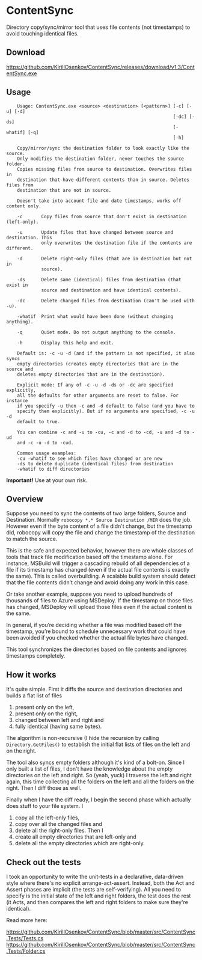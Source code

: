 # ContentSync
Directory copy/sync/mirror tool that uses file contents (not timestamps) to avoid touching identical files.

## Download

https://github.com/KirillOsenkov/ContentSync/releases/download/v1.3/ContentSync.exe

## Usage

```
    Usage: ContentSync.exe <source> <destination> [<pattern>] [-c] [-u] [-d]
                                                              [-dc] [-ds]
                                                              [-whatif] [-q]
                                                              [-h]

    Copy/mirror/sync the destination folder to look exactly like the source.
    Only modifies the destination folder, never touches the source folder.
    Copies missing files from source to destination. Overwrites files in
    destination that have different contents than in source. Deletes files from
    destination that are not in source.
    
    Doesn't take into account file and date timestamps, works off content only.

    -c       Copy files from source that don't exist in destination (left-only).

    -u       Update files that have changed between source and destination. This
             only overwrites the destination file if the contents are different.

    -d       Delete right-only files (that are in destination but not in
             source).

    -ds      Delete same (identical) files from destination (that exist in
             source and destination and have identical contents).

    -dc      Delete changed files from destination (can't be used with -u).

    -whatif  Print what would have been done (without changing anything).

    -q       Quiet mode. Do not output anything to the console.

    -h       Display this help and exit.

    Default is: -c -u -d (and if the pattern is not specified, it also syncs
    empty directories (creates empty directories that are in the source and
    deletes empty directories that are in the destination).

    Explicit mode: If any of -c -u -d -ds or -dc are specified explicitly,
    all the defaults for other arguments are reset to false. For instance
    if you specify -u then -c and -d default to false (and you have to
    specify them explicitly). But if no arguments are specified, -c -u -d
    default to true.
    
    You can combine -c and -u to -cu, -c and -d to -cd, -u and -d to -ud
    and -c -u -d to -cud.

    Common usage examples:
    -cu -whatif to see which files have changed or are new
    -ds to delete duplicate (identical files) from destination
    -whatif to diff directories
```

**Important!** Use at your own risk.

## Overview

Suppose you need to sync the contents of two large folders, Source and Destination. Normally ```robocopy *.* Source Destination /MIR``` does the job. However even if the byte content of a file didn't change, but the timestamp did, robocopy will copy the file and change the timestamp of the destination to match the source.

This is the safe and expected behavior, however there are whole classes of tools that track file modification based off the timestamp alone. For instance, MSBuild will trigger a cascading rebuild of all dependencies of a file if its timestamp has changed (even if the actual file contents is exactly the same). This is called overbuilding. A scalable build system should detect that the file contents didn’t change and avoid doing any work in this case.

Or take another example, suppose you need to upload hundreds of thousands of files to Azure using MSDeploy. If the timestamp on those files has changed, MSDeploy will upload those files even if the actual content is the same.

In general, if you’re deciding whether a file was modified based off the timestamp, you’re bound to schedule unnecessary work that could have been avoided if you checked whether the actual file bytes have changed.

This tool synchronizes the directories based on file contents and ignores timestamps completely.

## How it works
It's quite simple. First it diffs the source and destination directories and builds a flat list of files 
 1) present only on the left, 
 2) present only on the right, 
 3) changed between left and right and 
 4) fully identical (having same bytes). 

The algorithm is non-recursive (I hide the recursion by calling ```Directory.GetFiles()``` to establish the initial flat lists of files on the left and on the right.

The tool also syncs empty folders although it's kind of a bolt-on. Since I only built a list of files, I don't have the knowledge about the empty directories on the left and right. So (yeah, yuck) I traverse the left and right again, this time collecting all the folders on the left and all the folders on the right. Then I diff those as well.

Finally when I have the diff ready, I begin the second phase which actually does stuff to your file system. I 
 1) copy all the left-only files, 
 2) copy over all the changed files and 
 3) delete all the right-only files. Then I 
 4) create all empty directories that are left-only and 
 5) delete all the empty directories which are right-only.

## Check out the tests
I took an opportunity to write the unit-tests in a declarative, data-driven style where there's no explicit arrange-act-assert. Instead, both the Act and Assert phases are implicit (the tests are self-verifying). All you need to specify is the initial state of the left and right folders, the test does the rest (it Acts, and then compares the left and right folders to make sure they're identical).

Read more here:

https://github.com/KirillOsenkov/ContentSync/blob/master/src/ContentSync.Tests/Tests.cs
https://github.com/KirillOsenkov/ContentSync/blob/master/src/ContentSync.Tests/Folder.cs
